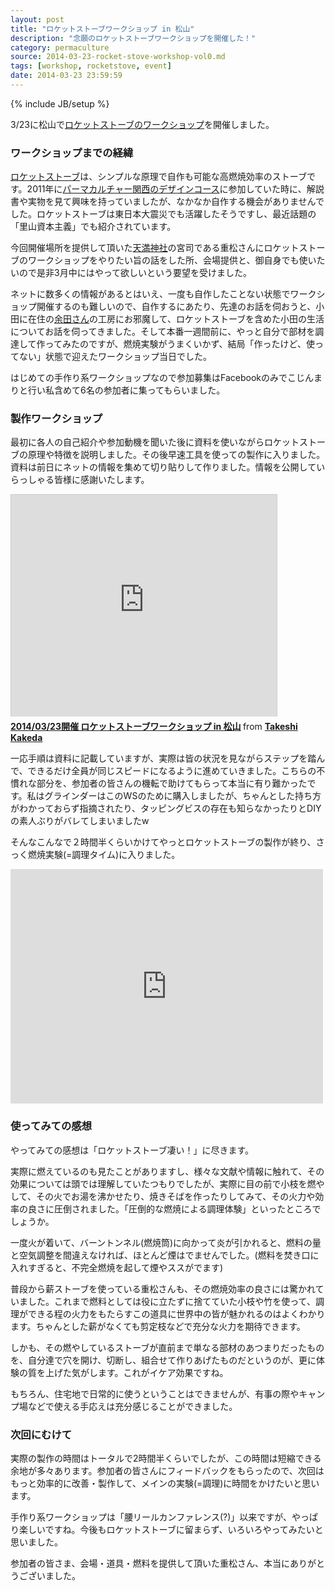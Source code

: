 ```yaml
---
layout: post
title: "ロケットストーブワークショップ in 松山"
description: "念願のロケットストーブワークショップを開催した！"
category: permaculture
source: 2014-03-23-rocket-stove-workshop-vol0.md
tags: [workshop, rocketstove, event]
date: 2014-03-23 23:59:59
---
```

{% include JB/setup %}

3/23に松山で[ロケットストーブのワークショップ](http://goo.gl/frWyzB)を開催しました。

### ワークショップまでの経緯

[ロケットストーブ](http://goo.gl/yB71W)は、シンプルな原理で自作も可能な高燃焼効率のストーブです。2011年に[パーマカルチャー関西のデザインコース](http://pckansai.exblog.jp/21353101/)に参加していた時に、解説書や実物を見て興味を持っていましたが、なかなか自作する機会がありませんでした。ロケットストーブは東日本大震災でも活躍したそうですし、最近話題の「里山資本主義」でも紹介されています。

今回開催場所を提供して頂いた[天満神社](http://jinja.info/)の宮司である重松さんにロケットストーブのワークショップをやりたい旨の話をした所、会場提供と、御自身でも使いたいので是非3月中にはやって欲しいという要望を受けました。

ネットに数多くの情報があるとはいえ、一度も自作したことない状態でワークショップ開催するのも難しいので、自作するにあたり、先達のお話を伺おうと、小田に在住の[余田さん](http://ameblo.jp/inaka-de-gootara/)の工房にお邪魔して、ロケットストーブを含めた小田の生活についてお話を伺ってきました。そして本番一週間前に、やっと自分で部材を調達して作ってみたのですが、燃焼実験がうまくいかず、結局「作ったけど、使ってない」状態で迎えたワークショップ当日でした。

はじめての手作り系ワークショップなので参加募集はFacebookのみでこじんまりと行い私含めて6名の参加者に集ってもらいました。

### 製作ワークショップ

最初に各人の自己紹介や参加動機を聞いた後に資料を使いながらロケットストーブの原理や特徴を説明しました。その後早速工具を使っての製作に入りました。資料は前日にネットの情報を集めて切り貼りして作りました。情報を公開していらっしゃる皆様に感謝いたします。

<iframe src="http://www.slideshare.net/slideshow/embed_code/32647467" width="425" height="355" frameborder="0" marginwidth="0" marginheight="0" scrolling="no" style="border:1px solid #CCC; border-width:1px 1px 0; margin-bottom:5px; max-width: 100%;" allowfullscreen> </iframe> <div style="margin-bottom:5px"> <strong> <a href="https://www.slideshare.net/kkd/20140323-in" title="2014/03/23開催 ロケットストーブワークショップ in 松山" target="_blank">2014/03/23開催 ロケットストーブワークショップ in 松山</a> </strong> from <strong><a href="http://www.slideshare.net/kkd" target="_blank">Takeshi Kakeda</a></strong> </div>

一応手順は資料に記載していますが、実際は皆の状況を見ながらステップを踏んで、できるだけ全員が同じスピードになるように進めていきました。こちらの不慣れな部分を、参加者の皆さんの機転で助けてもらって本当に有り難かったです。私はグラインダーはこのWSのために購入しましたが、ちゃんとした持ち方がわかっておらず指摘されたり、タッピングビスの存在も知らなかったりとDIYの素人ぶりがバレてしまいましたw 

そんなこんなで２時間半くらいかけてやっとロケットストーブの製作が終り、さっく燃焼実験(=調理タイム)に入りました。

<iframe src="https://www.flickr.com/photos/kakeda/13393638814/in/set-72157642876928855/player/" width="500" height="375" frameborder="0" allowfullscreen webkitallowfullscreen mozallowfullscreen oallowfullscreen msallowfullscreen></iframe>

### 使ってみての感想

やってみての感想は「ロケットストーブ凄い！」に尽きます。

実際に燃えているのも見たことがありますし、様々な文献や情報に触れて、その効果については頭では理解していたつもりでしたが、実際に目の前で小枝を燃やして、その火でお湯を沸かせたり、焼きそばを作ったりしてみて、その火力や効率の良さに圧倒されました。「圧倒的な燃焼による調理体験」といったところでしょうか。

一度火が着いて、バーントンネル(燃焼筒)に向かって炎が引かれると、燃料の量と空気調整を間違えなければ、ほとんど煙はでませんでした。(燃料を焚き口に入れすぎると、不完全燃焼を起して煙やススがでます)

普段から薪ストーブを使っている重松さんも、その燃焼効率の良さには驚かれていました。これまで燃料としては役に立たずに捨てていた小枝や竹を使って、調理ができる程の火力をもたらすこの道具に世界中の皆が魅かれるのはよくわかります。ちゃんとした薪がなくても剪定枝などで充分な火力を期待できます。

しかも、その燃やしているストーブが直前まで単なる部材のあつまりだったものを、自分達で穴を開け、切断し、組合せて作りあげたものだというのが、更に体験の質を上げた気がします。これがイケア効果ですね。

もちろん、住宅地で日常的に使うということはできませんが、有事の際やキャンプ場などで使える手応えは充分感じることができました。

### 次回にむけて

実際の製作の時間はトータルで2時間半くらいでしたが、この時間は短縮できる余地が多々あります。参加者の皆さんにフィードバックをもらったので、次回はもっと効率的に改善・製作して、メインの実験(=調理)に時間をかけたいと思います。

手作り系ワークショップは「腰リールカンファレンス(?)」以来ですが、やっぱり楽しいですね。今後もロケットストーブに留まらず、いろいろやってみたいと思いました。

参加者の皆さま、会場・道具・燃料を提供して頂いた重松さん、本当にありがとうございました。
